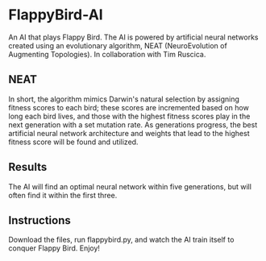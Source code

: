 # FlappyBird-AI

An AI that plays Flappy Bird. The AI is powered by artificial neural networks created using an evolutionary algorithm, NEAT (NeuroEvolution of Augmenting Topologies). In collaboration with Tim Ruscica.

## NEAT
In short, the algorithm mimics Darwin's natural selection by assigning fitness scores to each bird; these scores are incremented based on how long each bird lives, and those with the highest fitness scores play in the next generation with a set mutation rate. As generations progress, the best artificial neural network architecture and weights that lead to the highest fitness score will be found and utilized.

## Results
The AI will find an optimal neural network within five generations, but will often find it within the first three.

## Instructions
Download the files, run flappybird.py, and watch the AI train itself to conquer Flappy Bird. Enjoy! 

